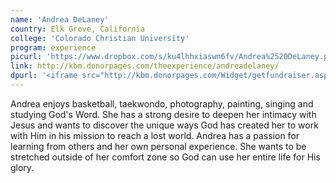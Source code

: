 ```yaml
---
name: 'Andrea DeLaney'
country: Elk Grove, California
college: 'Colorado Christian University'
program: experience
picurl: 'https://www.dropbox.com/s/ku4lhhxiaswn6fv/Andrea%2520DeLaney.png'
link: http://kbm.donorpages.com/theexperience/andreadelaney/
dpurl: '<iframe src="http://kbm.donorpages.com/Widget/getfundraiser.aspx?styleid=1&fid=393241e6-f126-4e5d-88a9-0e9126278ddf&pageId=482&did=9e6e189d-1066-4f69-bed1-bf32a5ec586f&type=indiv" style="height: 265px; width: 230px; float: right;" frameborder="0" scrolling="no"></iframe>'
---
```


Andrea enjoys basketball, taekwondo, photography, painting, singing and studying God's Word. She has a strong desire to deepen her intimacy with Jesus and wants to discover the unique ways God has created her to work with Him in his mission to reach a lost world. Andrea has a passion for learning from others and her own personal experience. She wants to be stretched outside of her comfort zone so God can use her entire life for His glory.
